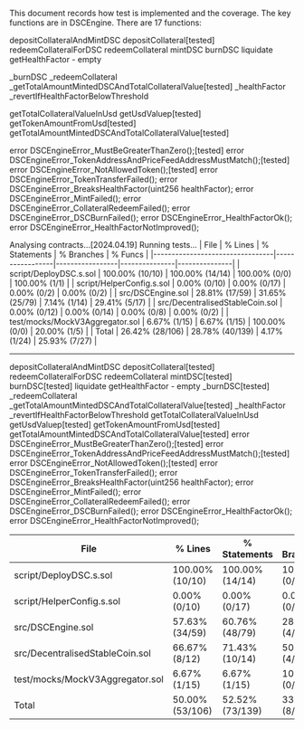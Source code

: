 This document records how test is implemented and the coverage. The key functions are in DSCEngine. There are 17 functions:

depositCollateralAndMintDSC
depositCollateral[tested]
redeemCollateralForDSC
redeemCollateral
mintDSC
burnDSC
liquidate
getHealthFactor - empty

\_burnDSC
\_redeemCollateral
\_getTotalAmountMintedDSCAndTotalCollateralValue[tested]
\_healthFactor
\_revertIfHealthFactorBelowThreshold

getTotalCollateralValueInUsd
getUsdValuep[tested]
getTokenAmountFromUsd[tested]
getTotalAmountMintedDSCAndTotalCollateralValue[tested]

error DSCEngineError_MustBeGreaterThanZero();[tested]
error DSCEngineError_TokenAddressAndPriceFeedAddressMustMatch();[tested]
error DSCEngineError_NotAllowedToken();[tested]
error DSCEngineError_TokenTransferFailed();
error DSCEngineError_BreaksHealthFactor(uint256 healthFactor);
error DSCEngineError_MintFailed();
error DSCEngineError_CollateralRedeemFailed();
error DSCEngineError_DSCBurnFailed();
error DSCEngineError_HealthFactorOk();
error DSCEngineError_HealthFactorNotImproved();

Analysing contracts...[2024.04.19]
Running tests...
| File | % Lines | % Statements | % Branches | % Funcs |
|---------------------------------|-----------------|-----------------|---------------|---------------|
| script/DeployDSC.s.sol | 100.00% (10/10) | 100.00% (14/14) | 100.00% (0/0) | 100.00% (1/1) |
| script/HelperConfig.s.sol | 0.00% (0/10) | 0.00% (0/17) | 0.00% (0/2) | 0.00% (0/2) |
| src/DSCEngine.sol | 28.81% (17/59) | 31.65% (25/79) | 7.14% (1/14) | 29.41% (5/17) |
| src/DecentralisedStableCoin.sol | 0.00% (0/12) | 0.00% (0/14) | 0.00% (0/8) | 0.00% (0/2) |
| test/mocks/MockV3Aggregator.sol | 6.67% (1/15) | 6.67% (1/15) | 100.00% (0/0) | 20.00% (1/5) |
| Total | 26.42% (28/106) | 28.78% (40/139) | 4.17% (1/24) | 25.93% (7/27) |

---

depositCollateralAndMintDSC
depositCollateral[tested]
redeemCollateralForDSC
redeemCollateral
mintDSC[tested]
burnDSC[tested]
liquidate
getHealthFactor - empty
\_burnDSC[tested]
\_redeemCollateral
\_getTotalAmountMintedDSCAndTotalCollateralValue[tested]
\_healthFactor
\_revertIfHealthFactorBelowThreshold
getTotalCollateralValueInUsd
getUsdValuep[tested]
getTokenAmountFromUsd[tested]
getTotalAmountMintedDSCAndTotalCollateralValue[tested]
error DSCEngineError_MustBeGreaterThanZero();[tested]
error DSCEngineError_TokenAddressAndPriceFeedAddressMustMatch();[tested]
error DSCEngineError_NotAllowedToken();[tested]
error DSCEngineError_TokenTransferFailed();
error DSCEngineError_BreaksHealthFactor(uint256 healthFactor);
error DSCEngineError_MintFailed();
error DSCEngineError_CollateralRedeemFailed();
error DSCEngineError_DSCBurnFailed();
error DSCEngineError_HealthFactorOk();
error DSCEngineError_HealthFactorNotImproved();

| File                            | % Lines         | % Statements    | % Branches    | % Funcs        |
| ------------------------------- | --------------- | --------------- | ------------- | -------------- |
| script/DeployDSC.s.sol          | 100.00% (10/10) | 100.00% (14/14) | 100.00% (0/0) | 100.00% (1/1)  |
| script/HelperConfig.s.sol       | 0.00% (0/10)    | 0.00% (0/17)    | 0.00% (0/2)   | 0.00% (0/2)    |
| src/DSCEngine.sol               | 57.63% (34/59)  | 60.76% (48/79)  | 28.57% (4/14) | 64.71% (11/17) |
| src/DecentralisedStableCoin.sol | 66.67% (8/12)   | 71.43% (10/14)  | 50.00% (4/8)  | 100.00% (2/2)  |
| test/mocks/MockV3Aggregator.sol | 6.67% (1/15)    | 6.67% (1/15)    | 100.00% (0/0) | 20.00% (1/5)   |
| Total                           | 50.00% (53/106) | 52.52% (73/139) | 33.33% (8/24) | 55.56% (15/27) |
